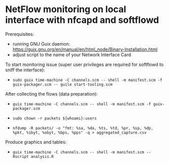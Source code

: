 # NetFlow monitoring on local interface with nfcapd and softflowd

Prerequisites:

- running GNU Guix daemon: https://guix.gnu.org/en/manual/en/html_node/Binary-Installation.html
- adjust script to the name of your Network Interface Card

To start monitoring issue (super user privileges are required for softflowd to sniff the interface):

- `sudo guix time-machine -C channels.scm -- shell -m manifest.scm -f guix-packager.scm -- guile start-tooling.scm`

After collecting the flows (data preparation):

- `guix time-machine -C channels.scm -- shell -m manifest.scm -f guix-packager.scm`

- `sudo chown -r packets ${whoami}:users`
- `nfdump -R packets/ -o "fmt: %sa, %da, %ts, %td, %pr, %sp, %dp, %pkt, %ibyt, %obyt, %bps, %pps" -q > aggregated_capture.csv`

Produce graphics and tables:

- `guix time-machine -C channels.scm -- shell -m manifest.scm -- Rscript analysis.R`
